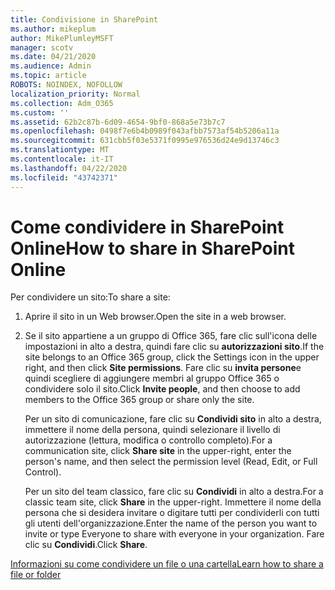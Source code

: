 ```yaml
---
title: Condivisione in SharePoint
ms.author: mikeplum
author: MikePlumleyMSFT
manager: scotv
ms.date: 04/21/2020
ms.audience: Admin
ms.topic: article
ROBOTS: NOINDEX, NOFOLLOW
localization_priority: Normal
ms.collection: Adm_O365
ms.custom: ''
ms.assetid: 62b2c87b-6d09-4654-9bf0-868a5e73b7c7
ms.openlocfilehash: 0498f7e6b4b0989f043afbb7573af54b5206a11a
ms.sourcegitcommit: 631cbb5f03e5371f0995e976536d24e9d13746c3
ms.translationtype: MT
ms.contentlocale: it-IT
ms.lasthandoff: 04/22/2020
ms.locfileid: "43742371"
---
```

# <a name="how-to-share-in-sharepoint-online"></a><span data-ttu-id="d73c7-102">Come condividere in SharePoint Online</span><span class="sxs-lookup"><span data-stu-id="d73c7-102">How to share in SharePoint Online</span></span>

<span data-ttu-id="d73c7-103">Per condividere un sito:</span><span class="sxs-lookup"><span data-stu-id="d73c7-103">To share a site:</span></span>
  
1. <span data-ttu-id="d73c7-104">Aprire il sito in un Web browser.</span><span class="sxs-lookup"><span data-stu-id="d73c7-104">Open the site in a web browser.</span></span>
    
2. <span data-ttu-id="d73c7-105">Se il sito appartiene a un gruppo di Office 365, fare clic sull'icona delle impostazioni in alto a destra, quindi fare clic su **autorizzazioni sito**.</span><span class="sxs-lookup"><span data-stu-id="d73c7-105">If the site belongs to an Office 365 group, click the Settings icon in the upper right, and then click **Site permissions**.</span></span> <span data-ttu-id="d73c7-106">Fare clic su **invita persone**e quindi scegliere di aggiungere membri al gruppo Office 365 o condividere solo il sito.</span><span class="sxs-lookup"><span data-stu-id="d73c7-106">Click **Invite people**, and then choose to add members to the Office 365 group or share only the site.</span></span> 
    
    <span data-ttu-id="d73c7-107">Per un sito di comunicazione, fare clic su **Condividi sito** in alto a destra, immettere il nome della persona, quindi selezionare il livello di autorizzazione (lettura, modifica o controllo completo).</span><span class="sxs-lookup"><span data-stu-id="d73c7-107">For a communication site, click **Share site** in the upper-right, enter the person's name, and then select the permission level (Read, Edit, or Full Control).</span></span> 
    
    <span data-ttu-id="d73c7-108">Per un sito del team classico, fare clic su **Condividi** in alto a destra.</span><span class="sxs-lookup"><span data-stu-id="d73c7-108">For a classic team site, click **Share** in the upper-right.</span></span> <span data-ttu-id="d73c7-109">Immettere il nome della persona che si desidera invitare o digitare tutti per condividerli con tutti gli utenti dell'organizzazione.</span><span class="sxs-lookup"><span data-stu-id="d73c7-109">Enter the name of the person you want to invite or type Everyone to share with everyone in your organization.</span></span> <span data-ttu-id="d73c7-110">Fare clic su **Condividi**.</span><span class="sxs-lookup"><span data-stu-id="d73c7-110">Click **Share**.</span></span>
    
[<span data-ttu-id="d73c7-111">Informazioni su come condividere un file o una cartella</span><span class="sxs-lookup"><span data-stu-id="d73c7-111">Learn how to share a file or folder</span></span>](https://go.microsoft.com/fwlink/?linkid=511430)
  

